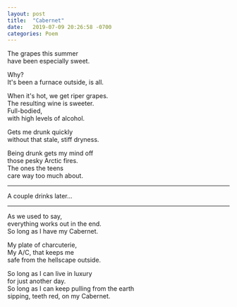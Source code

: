 ```yaml
---
layout: post
title:  "Cabernet"
date:   2019-07-09 20:26:58 -0700
categories: Poem
---
```

The grapes this summer  
have been especially sweet.  

Why?  
It's been a furnace outside, is all.  

When it's hot, we get riper grapes.  
The resulting wine is sweeter.  
Full-bodied,  
with high levels of alcohol.  

Gets me drunk quickly   
without that stale, stiff dryness.  

Being drunk gets my mind off  
those pesky Arctic fires.  
The ones the teens  
care way too much about.  

----------------

A couple drinks later...

----------------

As we used to say,  
everything works out in the end.  
So long as I have my Cabernet.  

My plate of charcuterie,  
My A/C, that keeps me  
safe from the hellscape outside.  

So long as I can live in luxury  
for just another day.  
So long as I can keep pulling from the earth  
sipping, teeth red,
on my Cabernet.
